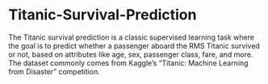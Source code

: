 # Titanic-Survival-Prediction

The Titanic survival prediction is a classic supervised learning task where the goal is to predict whether a passenger aboard the RMS Titanic survived or not, based on attributes like age, sex, passenger class, fare, and more. The dataset commonly comes from Kaggle’s “Titanic: Machine Learning from Disaster” competition.

